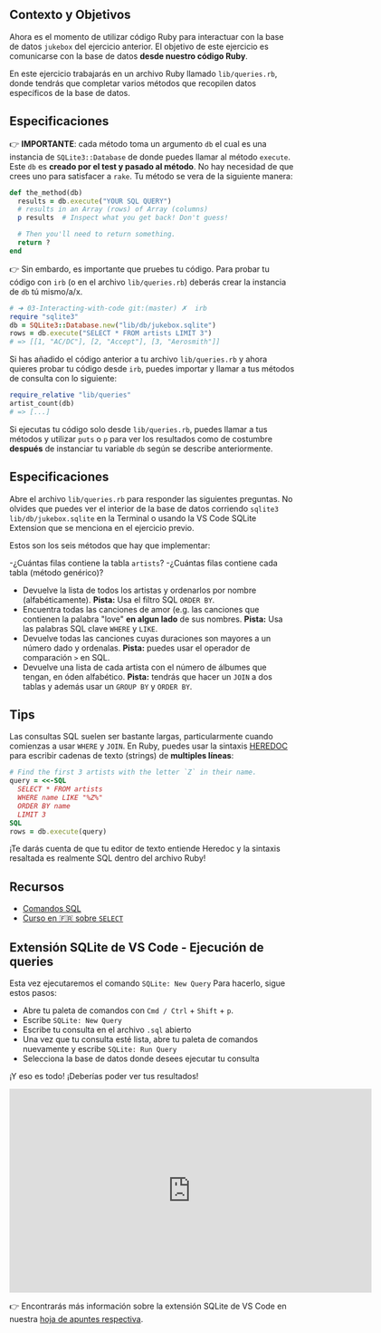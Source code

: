 ## Contexto y Objetivos

Ahora es el momento de utilizar código Ruby para interactuar con la base de datos `jukebox` del ejercicio anterior. El objetivo de este ejercicio es comunicarse con la base de datos **desde nuestro código Ruby**.

En este ejercicio trabajarás en un archivo Ruby llamado `lib/queries.rb`, donde tendrás que completar varios métodos que recopilen datos específicos de la base de datos.

## Especificaciones

👉 **IMPORTANTE**: cada método toma un argumento `db` el cual es una instancia de `SQLite3::Database` de donde puedes llamar al método `execute`. Este `db` es **creado por el test y pasado al método**. No hay necesidad de que crees uno para satisfacer a `rake`. Tu método se vera de la siguiente manera:

```ruby
def the_method(db)
  results = db.execute("YOUR SQL QUERY")
  # results in an Array (rows) of Array (columns)
  p results  # Inspect what you get back! Don't guess!

  # Then you'll need to return something.
  return ?
end
```

👉 Sin embardo, es importante que pruebes tu código. Para probar tu código con `irb` (o en el archivo `lib/queries.rb`) deberás crear la instancia de `db` tú mismo/a/x.

```ruby
# ➜ 03-Interacting-with-code git:(master) ✗  irb
require "sqlite3"
db = SQLite3::Database.new("lib/db/jukebox.sqlite")
rows = db.execute("SELECT * FROM artists LIMIT 3")
# => [[1, "AC/DC"], [2, "Accept"], [3, "Aerosmith"]]
```

Si has añadido el código anterior a tu archivo `lib/queries.rb` y ahora quieres probar tu código desde `irb`, puedes importar y llamar a tus métodos de consulta con lo siguiente:

```ruby
require_relative "lib/queries"
artist_count(db)
# => [...]
```

Si ejecutas tu código solo desde `lib/queries.rb`, puedes llamar a tus métodos y utilizar `puts` o `p` para ver los resultados como de costumbre **después** de instanciar tu variable `db` según se describe anteriormente.

## Especificaciones

Abre el archivo `lib/queries.rb` para responder las siguientes preguntas. No olvides que puedes ver el interior de la base de datos corriendo `sqlite3 lib/db/jukebox.sqlite` en la Terminal o usando la VS Code SQLite Extension que se menciona en el ejercicio previo.

Estos son los seis métodos que hay que implementar:

-¿Cuántas filas contiene la tabla `artists`?
-¿Cuántas filas contiene cada tabla (método genérico)?

- Devuelve la lista de todos los artistas y ordenarlos por nombre (alfabéticamente). **Pista:** Usa el filtro SQL `ORDER BY`.
- Encuentra todas las canciones de amor (e.g. las canciones que contienen la palabra "love" **en algun lado** de sus nombres. **Pista:** Usa las palabras SQL clave `WHERE` y `LIKE`.
- Devuelve todas las canciones cuyas duraciones son mayores a un número dado y ordenalas. **Pista:** puedes usar el operador de comparación `>` en SQL.
- Devuelve una lista de cada artista con el número de álbumes que tengan, en óden alfabético. **Pista:** tendrás que hacer un `JOIN` a dos tablas y además usar un `GROUP BY` y `ORDER BY`.

## Tips

Las consultas SQL suelen ser bastante largas, particularmente cuando comienzas a usar `WHERE` y `JOIN`. En Ruby, puedes usar la sintaxis [HEREDOC](https://zaiste.net/heredoc_in_ruby/) para escribir cadenas de texto (strings) de **multiples líneas**:

```ruby
# Find the first 3 artists with the letter `Z` in their name.
query = <<-SQL
  SELECT * FROM artists
  WHERE name LIKE "%Z%"
  ORDER BY name
  LIMIT 3
SQL
rows = db.execute(query)
```

¡Te darás cuenta de que tu editor de texto entiende Heredoc y la sintaxis resaltada es realmente SQL dentro del archivo Ruby!

## Recursos

- [Comandos SQL](http://www.sqlcommands.net/)
- [Curso en 🇫🇷 sobre `SELECT`](http://sqlpro.developpez.com/cours/sqlaz/select/#L3.4)

## Extensión SQLite de VS Code - Ejecución de queries

Esta vez ejecutaremos el comando `SQLite: New Query` Para hacerlo, sigue estos pasos:

- Abre tu paleta de comandos con `Cmd / Ctrl` + `Shift` + `p`.
- Escribe `SQLite: New Query`
- Escribe tu consulta en el archivo `.sql` abierto
- Una vez que tu consulta esté lista, abre tu paleta de comandos nuevamente y escribe `SQLite: Run Query`
- Selecciona la base de datos donde desees ejecutar tu consulta

¡Y eso es todo! ¡Deberías poder ver tus resultados!

<iframe src="https://player.vimeo.com/video/690525239?h=ca70e032e8" width="640" height="360" frameborder="0" webkitallowfullscreen mozallowfullscreen allowfullscreen></iframe>

👉 Encontrarás más información sobre la extensión SQLite de VS Code en nuestra [hoja de apuntes respectiva](https://kitt.lewagon.com/knowledge/cheatsheets/vs_code_sqlite_extension).
